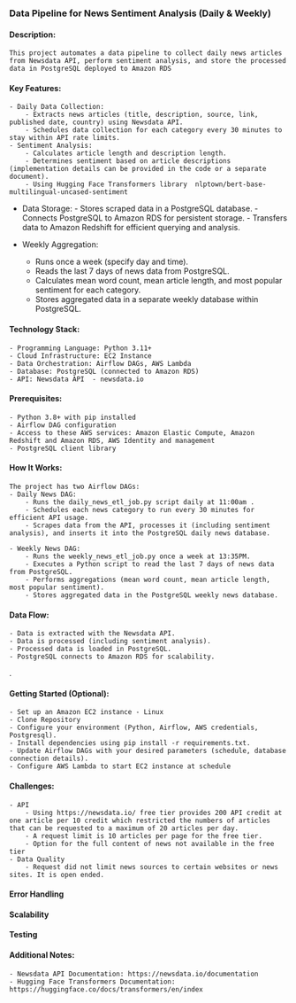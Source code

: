 ### Data Pipeline for News Sentiment Analysis (Daily & Weekly)

#### Description:
    This project automates a data pipeline to collect daily news articles from Newsdata API, perform sentiment analysis, and store the processed data in PostgreSQL deployed to Amazon RDS

#### Key Features:
    - Daily Data Collection:
        - Extracts news articles (title, description, source, link, published date, country) using Newsdata API.
        - Schedules data collection for each category every 30 minutes to stay within API rate limits.
    - Sentiment Analysis:
        - Calculates article length and description length.
        - Determines sentiment based on article descriptions (implementation details can be provided in the code or a separate document).
        - Using Hugging Face Transformers library  nlptown/bert-base-multilingual-uncased-sentiment
- Data Storage:
        - Stores scraped data in a PostgreSQL database.
        - Connects PostgreSQL to Amazon RDS for persistent storage.
        - Transfers data to Amazon Redshift for efficient querying and analysis.

- Weekly Aggregation:
    - Runs once a week (specify day and time).
    - Reads the last 7 days of news data from PostgreSQL.
    - Calculates mean word count, mean article length, and most popular sentiment for each category.
    - Stores aggregated data in a separate weekly database within PostgreSQL.

#### Technology Stack:
    - Programming Language: Python 3.11+
    - Cloud Infrastructure: EC2 Instance
    - Data Orchestration: Airflow DAGs, AWS Lambda
    - Database: PostgreSQL (connected to Amazon RDS)
    - API: Newsdata API  - newsdata.io

#### Prerequisites:
    - Python 3.8+ with pip installed
    - Airflow DAG configuration
    - Access to these AWS services: Amazon Elastic Compute, Amazon Redshift and Amazon RDS, AWS Identity and management
    - PostgreSQL client library

#### How It Works:
    The project has two Airflow DAGs:
    - Daily News DAG:
        - Runs the daily_news_etl_job.py script daily at 11:00am .
        - Schedules each news category to run every 30 minutes for efficient API usage.
        - Scrapes data from the API, processes it (including sentiment analysis), and inserts it into the PostgreSQL daily news database.

    - Weekly News DAG:
        - Runs the weekly_news_etl_job.py once a week at 13:35PM.
        - Executes a Python script to read the last 7 days of news data from PostgreSQL.
        - Performs aggregations (mean word count, mean article length, most popular sentiment).
        - Stores aggregated data in the PostgreSQL weekly news database.

#### Data Flow:
    - Data is extracted with the Newsdata API.
    - Data is processed (including sentiment analysis).
    - Processed data is loaded in PostgreSQL.
    - PostgreSQL connects to Amazon RDS for scalability.
.
    
#### Getting Started (Optional):
    - Set up an Amazon EC2 instance - Linux
    - Clone Repository
    - Configure your environment (Python, Airflow, AWS credentials, Postgresql).
    - Install dependencies using pip install -r requirements.txt.
    - Update Airflow DAGs with your desired parameters (schedule, database connection details).
    - Configure AWS Lambda to start EC2 instance at schedule

#### Challenges:
    - API 
        - Using https://newsdata.io/ free tier provides 200 API credit at one article per 10 credit which restricted the numbers of articles that can be requested to a maximum of 20 articles per day.
        - A request limit is 10 articles per page for the free tier.
        - Option for the full content of news not available in the free tier
    - Data Quality 
        - Request did not limit news sources to certain websites or news sites. It is open ended.

#### Error Handling
#### Scalability
#### Testing 

#### Additional Notes:
    - Newsdata API Documentation: https://newsdata.io/documentation 
    - Hugging Face Transformers Documentation: https://huggingface.co/docs/transformers/en/index






